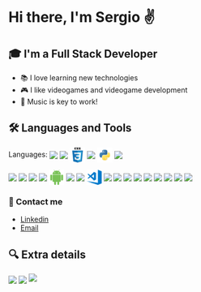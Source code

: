 
Hi there, I'm Sergio ✌
=============
## 🎓 I'm a Full Stack Developer
- 📚 I love learning new technologies
- 🎮 I like videogames and videogame development
- 🎵 Music is key to work!


## 🛠 Languages and Tools 
<p>
    <p>
    Languages:
    <img align="center" width="30px" src="https://cdn.icon-icons.com/icons2/2108/PNG/512/javascript_icon_130900.png"/>
    <img align="center" width="30px" src="https://cdn.icon-icons.com/icons2/844/PNG/512/HTML5_icon-icons.com_67090.png"/>
    <img align="center" width="30px" src="https://raw.githubusercontent.com/github/explore/80688e429a7d4ef2fca1e82350fe8e3517d3494d/topics/css/css.png"/>
    <img align="center" width="30px" src="https://cdn.iconscout.com/icon/free/png-512/java-43-569305.png"/> 
    <img align="center" width="30px" src="https://raw.githubusercontent.com/github/explore/80688e429a7d4ef2fca1e82350fe8e3517d3494d/topics/python/python.png"/>
    <img align="center" width="30px" src="https://cdn.icon-icons.com/icons2/2415/PNG/512/csharp_original_logo_icon_146578.png"/>
    </p>
    
    
    
  <img align="center" width="30px" src="https://cdn.icon-icons.com/icons2/1381/PNG/512/unityeditoricon_94269.png"/>
  <img align="center" width="30px" src="https://cdn.icon-icons.com/icons2/2415/PNG/512/postgresql_plain_logo_icon_146389.png"/>
  <img align="center" width="30px" src="http://getdrawings.com/free-icon/oracle-db-icon-65.png"/>
  <img align="center" width="30px" src="https://cdn.icon-icons.com/icons2/2107/PNG/512/file_type_django_icon_130645.png"/>

  <img align="center" width="30px" src="https://raw.githubusercontent.com/github/explore/80688e429a7d4ef2fca1e82350fe8e3517d3494d/topics/android/android.png"/>
  <img align="center" width="30px" src="https://www.eclipse.org/downloads/images/committers.png"/>
  <img align="center" width="30px" src="https://upload.wikimedia.org/wikipedia/commons/thumb/5/59/Visual_Studio_Icon_2019.svg/125px-Visual_Studio_Icon_2019.svg.png"/>
  <img align="center" width="30px" src="https://raw.githubusercontent.com/github/explore/80688e429a7d4ef2fca1e82350fe8e3517d3494d/topics/visual-studio-code/visual-studio-code.png"/>
  <img align="center" width="30px" src="https://www.bairesdev.com/wp-content/uploads/2020/07/hibernate-java-framework-logo-01.png"/>
  <img align="center" width="30px" src="https://upload.wikimedia.org/wikipedia/commons/thumb/9/97/Sqlite-square-icon.svg/256px-Sqlite-square-icon.svg.png"/>
  <img align="center" width="30px" src="http://3.bp.blogspot.com/-QVwrtvK3eJM/UUUgVq7sDdI/AAAAAAAABQ8/ttJ7_H03RhM/s200/netbeans-logo.png"/>
  <img align="center" width="30px" src="https://cdn.icon-icons.com/icons2/1381/PNG/512/intellij_93550.png"/>
  <img align="center" width="30px" src="https://cdn.icon-icons.com/icons2/46/PNG/128/linux_penguin_animal_9362.png"/>
  <img align="center" width="30px" src="https://cdn.icon-icons.com/icons2/836/PNG/512/Windows_Phone_icon-icons.com_66782.png"/>
  <img align="center" width="30px" src="https://cdn.icon-icons.com/icons2/2415/PNG/512/bootstrap_plain_logo_icon_146619.png"/>
  <img align="center" width="30px" src="https://2.bp.blogspot.com/-dZ76ETKzXUk/Vx-zIwkojdI/AAAAAAAAC4A/hsdZJzoKPnoVh8WkzQ9Fv9AUKIaacsGqACLcB/s200/image01.png"/>
  <img align="center" width="30px" src="https://cdn.icon-icons.com/icons2/1381/PNG/512/pycharm_93936.png"/> 
</p>
  
### :speech_balloon: Contact me 

- [Linkedin](https://www.linkedin.com/in/smunozli)
- [Email](mailto:sergio.munoz.lillo@gmail.com?subject=[GitHub]%20New%20Contact)


## 🔍 Extra details
<img align="center" src="https://github-readme-stats.vercel.app/api?username=serujin&hide=issues&show_icons=true" />
<img align="center" src="https://github-readme-stats.vercel.app/api/top-langs/?username=serujin&layout=compact" />
<img src="https://visitor-badge.laobi.icu/badge?page_id=serujin.serujin" />
<!--<details>
  <!--<summary>:zap: Recent GitHub Activity</summary>-->
  <!--DELETE_START_SECTION:activity-->
  <!--DELETE_END_SECTION:activity-->
<!--</details>-->
<!--</br>-->

